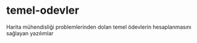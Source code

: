 # temel-odevler
Harita mühendisliği problemlerinden dolan temel ödevlerin hesaplanmasını sağlayan yazılımlar
